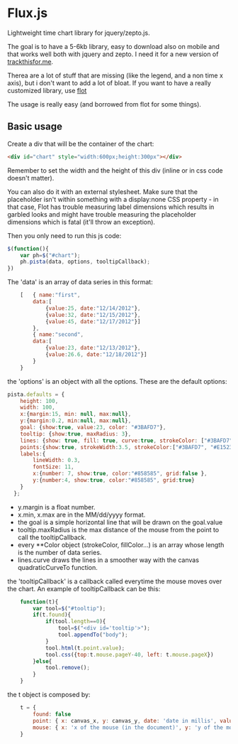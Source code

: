 Flux.js
=======

Lightweight time chart library for jquery/zepto.js.

The goal is to have a 5-6kb library, easy to download also on mobile and that works well both with jquery and zepto. I need it for a new version of [trackthisfor.me](http://trackthisfor.me "trackthisfor.me").

Therea are a lot of stuff that are missing (like the legend, and a non time x axis), but i don't want to add a lot of bloat. If you want to have a really customized library, use [flot](http://flotcharts.org/ "Flot homepage")


The usage is really easy (and borrowed from flot for some things).

## Basic usage ##

Create a div that will be the container of the chart:

```html
<div id="chart" style="width:600px;height:300px"></div>
```

Remember to set the width and the height of this div (inline or in css code doesn't matter).

You can also do it with an external stylesheet. Make sure that the
placeholder isn't within something with a display:none CSS property -
in that case, Flot has trouble measuring label dimensions which
results in garbled looks and might have trouble measuring the
placeholder dimensions which is fatal (it'll throw an exception).

Then you only need to run this js code:

```js
$(function(){
	var ph=$("#chart");
	ph.pista(data, options, tooltipCallback);
})
```

The 'data' is an array of data series in this format:

```js
	[	{ name:"first",
		data:[
			{value:25, date:"12/14/2012"},
			{value:32, date:"12/15/2012"},
			{value:45, date:"12/17/2012"}]
		},
		{ name:"second",
		data:[
			{value:23, date:"12/13/2012"},
			{value:26.6, date:"12/18/2012"}]
		}
	}
```

the 'options' is an object with all the options. These are the default options:

```js
pista.defaults = {
    height: 100,
    width: 100,
  	x:{margin:15, min: null, max:null}, 
  	y:{margin:0.2, min:null, max:null},  
  	goal: {show:true, value:23, color: "#3BAFD7"}, 
  	tooltip: {show:true, maxRadius: 3}, 
  	lines: {show: true, fill: true, curve:true, strokeColor: ["#3BAFD7", "#E1523D"], strokeWidth: 4, fillOpacity: 0.7, fillColor:["#3BAFD7", "#E1523D"]},
  	points:{show:true, strokeWidth:3.5, strokeColor:["#3BAFD7", "#E1523D"]},
  	labels:{
		lineWidth: 0.3,
	  	fontSize: 11,
	  	x:{number: 7, show:true, color:"#858585", grid:false },
	  	y:{number:4, show:true, color:"#858585", grid:true}
	}
  };


```

- y.margin is a float number.
- x.min, x.max are in the MM/dd/yyyy format.
- the goal is a simple horizontal line that will be drawn on the goal.value
- tooltip.maxRadius is the max distance of the mouse from the point to call the tooltipCallback.
- every **Color object (strokeColor, fillColor...) is an array whose length is the number of data series.
- lines.curve draws the lines in a smoother way with the canvas quadraticCurveTo function.



the 'tooltipCallback' is a callback called everytime the mouse moves over the chart. An example of tooltipCallback can be this:


```js
	function(t){
		var tool=$("#tooltip");
		if(t.found){
			if(tool.length==0){
				tool=$("<div id='tooltip'>");
				tool.appendTo("body");
			}
			tool.html(t.point.value);
			tool.css({top:t.mouse.pageY-40, left: t.mouse.pageX})
		}else{
			tool.remove();
		}
	}
```

the t object is composed by:

```js
	t = {
		found: false
		point: { x: canvas_x, y: canvas_y, date: 'date in millis', value: 'the value of the point'}
		mouse: { x: 'x of the mouse (in the document)', y: 'y of the mouse (in the document)}
	}
```	
